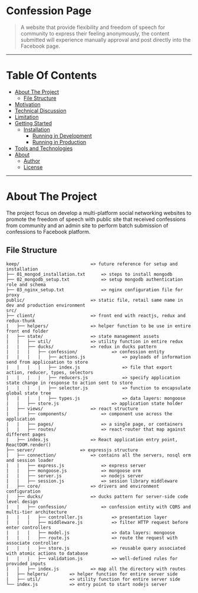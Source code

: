 Confession Page
===============
> A website that provide flexibility and freedom of speech for community to express their feeling anonymously, the content submitted will experience manually approval and post directly into the Facebook page. 

*** 

Table Of Contents
=================
  
  * [About The Project](#about-the-project)
    * [File Structure](#file-structure)
  * [Motivation](#motivation)
  * [Technical Discussion](#technical-discussion)
  * [Limitation](#limitation)
  * [Getting Started](#getting-started)
    * [Installation](#installation)
      * [Running in Development](#running-in-development)
      * [Running in Production](#running-in-production)
  * [Tools and Technologies](#tool-and-technologies)
  * [About](#about)
    * [Author](#author)
    * [License](#license)

*** 

About The Project
=================
The project focus on develop a multi-platform social networking websites to promote the freedom of speech with public site that received confessions from community and an admin site to perform batch submission of confessions to Facebook platform. 

File Structure
--------------
```
keep/                           => future reference for setup and installation
├── 01_mongod_installation.txt      => steps to install mongodb
├── 02_mongodb_setup.txt            => setup mongodb authentication role and schema
├── 03_nginx_setup.txt              => nginx configuration file for proxy
public/                         => static file, retail same name in dev and production environment
src/
├── client/                     => front end with reactjs, redux and redux-thunk
|   ├── helpers/                => helper function to be use in entire front end folder
|   ├── state/                  => state management assets
|   |   ├── util/               => utility function in entire redux
|   |   ├── ducks/              => redux in ducks pattern
|   |   |   ├── confession/             => confession entity
|   |   |   |   ├── actions.js              => payloads of information send from applicoation to store
|   |   |   |   ├── index.js                => file that export action, reducer, types, selectors
|   |   |   |   ├── reducers.js             => specify application state change in response to action sent to store
|   |   |   |   ├── selector.js             => function to encapsulate global state tree
|   |   |   |   ├── types.js                => data layers: mongoose
|   |   ├── store.js                    => application state holder
|   ├── views/                  => react structure
|   |   ├── components/             => component use across the application
|   |   ├── pages/                  => a single page, or containers
|   |   ├── routes/                 => react-router that map against different pages
|   ├── index.js                => React application entry point, ReactDOM.render()
├── server/                 => expressjs structure
|   ├── connection/             => contains all the servers, nosql orm and session loader 
|   |   ├── express.js              => express server
|   |   ├── mongoose.js             => mongoose orm
|   |   ├── server.js               => nodejs server
|   |   ├── session.js              => session library middleware
|   ├── core/                   => drivers and environment configuration
|   ├── ducks/                  => ducks pattern for server-side code level design
|   |   ├── confession/             => confession entity with CQRS and multi-tier architecture 
|   |   |   ├── controller.js           => presentation layer
|   |   |   ├── middleware.js           => filter HTTP request before enter controllers
|   |   |   ├── model.js                => data layers: mongoose
|   |   |   ├── route.js                => route the request with associate controller
|   |   |   ├── store.js                => reusable query associated with atomic actions to database
|   |   |   ├── validation.js           => well-defined rules for provided inputs
|   |   ├── index.js            => map all the directory with routes
|   ├── helpers/        => helper function for entire server side
|   ├── util/           => utility function for entire server side
└── index.js            => entry point to start nodejs server



